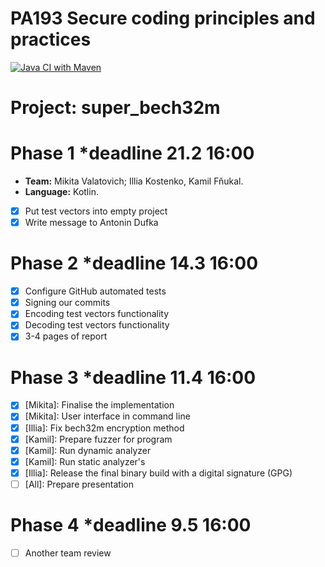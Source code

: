 # PA193 Secure coding principles and practices
[![Java CI with Maven](https://github.com/NikitaVolotovich/super_bech32m/actions/workflows/maven.yml/badge.svg?branch=main)](https://github.com/NikitaVolotovich/super_bech32m/actions/workflows/maven.yml)
# Project: super_bech32m
# Phase 1 *deadline 21.2 16:00
* **Team:** Mikita Valatovich; Illia Kostenko, Kamil Fňukal.
* **Language:** Kotlin.
* [x] Put test vectors into empty project
* [x] Write message to Antonin Dufka
# Phase 2 *deadline 14.3 16:00
* [x] Configure GitHub automated tests
* [x] Signing our commits
* [x] Encoding test vectors functionality
* [x] Decoding test vectors functionality
* [x] 3-4 pages of report
# Phase 3 *deadline 11.4 16:00
* [x] [Mikita]: Finalise the implementation 
* [x] [Mikita]: User interface in command line
* [x] [Illia]: Fix bech32m encryption method
* [x] [Kamil]: Prepare fuzzer for program
* [x] [Kamil]: Run dynamic analyzer
* [x] [Kamil]: Run static analyzer's
* [x] [Illia]: Release the final binary build with a digital signature (GPG)
* [ ] [All]: Prepare presentation 
# Phase 4 *deadline 9.5 16:00
* [ ] Another team review

